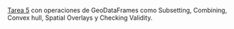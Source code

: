 [Tarea 5]() con operaciones de GeoDataFrames como Subsetting, Combining, Convex hull, Spatial Overlays y Checking Validity.
